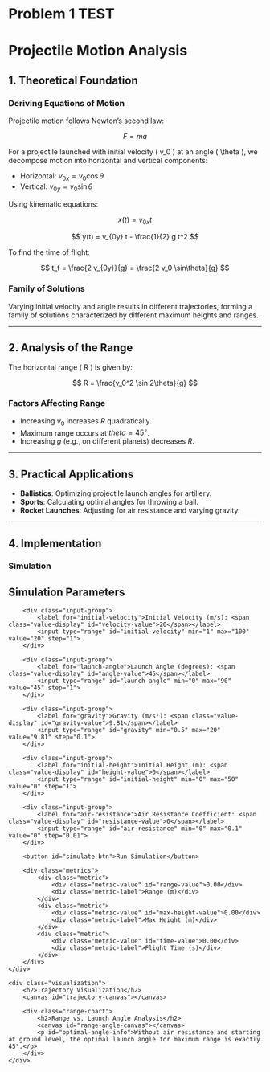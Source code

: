# Problem 1 TEST
# Projectile Motion Analysis

## 1. Theoretical Foundation

### Deriving Equations of Motion
Projectile motion follows Newton’s second law:

$$ F = ma $$

For a projectile launched with initial velocity \( v_0 \) at an angle \( \theta \), we decompose motion into horizontal and vertical components:

- Horizontal: $v_{0x} = v_0 \cos\theta$
- Vertical: $v_{0y} = v_0 \sin\theta$
  
Using kinematic equations:

$$ x(t) = v_{0x} t $$

$$ y(t) = v_{0y} t - \frac{1}{2} g t^2 $$

To find the time of flight:

$$ t_f = \frac{2 v_{0y}}{g} = \frac{2 v_0 \sin\theta}{g} $$

### Family of Solutions
Varying initial velocity and angle results in different trajectories, forming a family of solutions characterized by different maximum heights and ranges.

---

## 2. Analysis of the Range

The horizontal range \( R \) is given by:

$$ R = \frac{v_0^2 \sin 2\theta}{g} $$

### Factors Affecting Range
- Increasing $v_0$ increases $R$ quadratically.
- Maximum range occurs at  $theta = 45^\circ$.
- Increasing $g$ (e.g., on different planets) decreases $R$.

---

## 3. Practical Applications

- **Ballistics**: Optimizing projectile launch angles for artillery.
- **Sports**: Calculating optimal angles for throwing a ball.
- **Rocket Launches**: Adjusting for air resistance and varying gravity.

---

## 4. Implementation

### Simulation 

<div class="container">
    <div class="controls">
        <h2>Simulation Parameters</h2>
        
        <div class="input-group">
            <label for="initial-velocity">Initial Velocity (m/s): <span class="value-display" id="velocity-value">20</span></label>
            <input type="range" id="initial-velocity" min="1" max="100" value="20" step="1">
        </div>
        
        <div class="input-group">
            <label for="launch-angle">Launch Angle (degrees): <span class="value-display" id="angle-value">45</span></label>
            <input type="range" id="launch-angle" min="0" max="90" value="45" step="1">
        </div>
        
        <div class="input-group">
            <label for="gravity">Gravity (m/s²): <span class="value-display" id="gravity-value">9.81</span></label>
            <input type="range" id="gravity" min="0.5" max="20" value="9.81" step="0.1">
        </div>
        
        <div class="input-group">
            <label for="initial-height">Initial Height (m): <span class="value-display" id="height-value">0</span></label>
            <input type="range" id="initial-height" min="0" max="50" value="0" step="1">
        </div>
        
        <div class="input-group">
            <label for="air-resistance">Air Resistance Coefficient: <span class="value-display" id="resistance-value">0</span></label>
            <input type="range" id="air-resistance" min="0" max="0.1" value="0" step="0.01">
        </div>
        
        <button id="simulate-btn">Run Simulation</button>
        
        <div class="metrics">
            <div class="metric">
                <div class="metric-value" id="range-value">0.00</div>
                <div class="metric-label">Range (m)</div>
            </div>
            <div class="metric">
                <div class="metric-value" id="max-height-value">0.00</div>
                <div class="metric-label">Max Height (m)</div>
            </div>
            <div class="metric">
                <div class="metric-value" id="time-value">0.00</div>
                <div class="metric-label">Flight Time (s)</div>
            </div>
        </div>
    </div>
    
    <div class="visualization">
        <h2>Trajectory Visualization</h2>
        <canvas id="trajectory-canvas"></canvas>
        
        <div class="range-chart">
            <h2>Range vs. Launch Angle Analysis</h2>
            <canvas id="range-angle-canvas"></canvas>
            <p id="optimal-angle-info">Without air resistance and starting at ground level, the optimal launch angle for maximum range is exactly 45°.</p>
        </div>
    </div>
</div>

<script>
    // Get DOM elements
    const initialVelocitySlider = document.getElementById('initial-velocity');
    const launchAngleSlider = document.getElementById('launch-angle');
    const gravitySlider = document.getElementById('gravity');
    const initialHeightSlider = document.getElementById('initial-height');
    const airResistanceSlider = document.getElementById('air-resistance');
    
    const velocityValue = document.getElementById('velocity-value');
    const angleValue = document.getElementById('angle-value');
    const gravityValue = document.getElementById('gravity-value');
    const heightValue = document.getElementById('height-value');
    const resistanceValue = document.getElementById('resistance-value');
    
    const rangeValue = document.getElementById('range-value');
    const maxHeightValue = document.getElementById('max-height-value');
    const timeValue = document.getElementById('time-value');
    
    const simulateBtn = document.getElementById('simulate-btn');
    const trajectoryCanvas = document.getElementById('trajectory-canvas');
    const rangeAngleCanvas = document.getElementById('range-angle-canvas');
    
    const optimalAngleInfo = document.getElementById('optimal-angle-info');
    
    // Canvas setup
    const trajCtx = trajectoryCanvas.getContext('2d');
    const rangeCtx = rangeAngleCanvas.getContext('2d');
    
    // Set canvas size
    function resizeCanvas() {
        trajectoryCanvas.width = trajectoryCanvas.clientWidth;
        trajectoryCanvas.height = trajectoryCanvas.clientHeight;
        
        rangeAngleCanvas.width = rangeAngleCanvas.clientWidth;
        rangeAngleCanvas.height = rangeAngleCanvas.clientHeight;
    }
    
    window.addEventListener('resize', resizeCanvas);
    resizeCanvas();
    
    // Display slider values
    initialVelocitySlider.addEventListener('input', () => {
        velocityValue.textContent = initialVelocitySlider.value;
    });
    
    launchAngleSlider.addEventListener('input', () => {
        angleValue.textContent = launchAngleSlider.value;
    });
    
    gravitySlider.addEventListener('input', () => {
        gravityValue.textContent = parseFloat(gravitySlider.value).toFixed(2);
    });
    
    initialHeightSlider.addEventListener('input', () => {
        heightValue.textContent = initialHeightSlider.value;
    });
    
    airResistanceSlider.addEventListener('input', () => {
        resistanceValue.textContent = parseFloat(airResistanceSlider.value).toFixed(2);
    });
    
    // Simulation calculations
    function calculateTrajectory(v0, angle, gravity, height, airResistance) {
        // Convert angle to radians
        const angleRad = angle * Math.PI / 180;
        
        // Initial velocities
        const vx0 = v0 * Math.cos(angleRad);
        const vy0 = v0 * Math.sin(angleRad);
        
        let flightTime;
        let x = [];
        let y = [];
        
        // Calculate flight time (analytical solution without air resistance)
        if (airResistance === 0) {
            flightTime = (vy0 + Math.sqrt(vy0 * vy0 + 2 * gravity * height)) / gravity;
            
            // Handle very small angles with initial height
            if (angle < 0.1 && height > 0) {
                flightTime = (2 * vy0) / gravity + Math.sqrt(2 * height / gravity);
            }
            
            // Time steps for trajectory
            const timeSteps = 1000;
            const dt = flightTime / timeSteps;
            
            // Analytical calculation
            for (let i = 0; i <= timeSteps; i++) {
                const t = i * dt;
                x.push(vx0 * t);
                y.push(height + vy0 * t - 0.5 * gravity * t * t);
                
                // Stop if we hit the ground
                if (y[i] < 0) {
                    y[i] = 0;
                    x = x.slice(0, i + 1);
                    y = y.slice(0, i + 1);
                    break;
                }
            }
        } else {
            // Numerical calculation with air resistance
            const dt = 0.01;
            let t = 0;
            let yPos = height;
            let xPos = 0;
            let vx = vx0;
            let vy = vy0;
            
            while (yPos >= 0) {
                // Update velocities
                vx = vx - airResistance * vx * dt;
                vy = vy - gravity * dt - airResistance * vy * dt;
                
                // Update position
                xPos = xPos + vx * dt;
                yPos = yPos + vy * dt;
                
                x.push(xPos);
                y.push(yPos);
                
                t += dt;
                
                // Avoid infinite loops or extremely long calculations
                if (t > 100 || xPos > 10000) break;
            }
            
            flightTime = t;
            
            // Fix the last point
            if (y[y.length - 1] < 0) {
                y[y.length - 1] = 0;
            }
        }
        
        // Calculate range
        const horizontalRange = x[x.length - 1];
        
        // Calculate maximum height
        let maxHeight = height;
        for (let i = 0; i < y.length; i++) {
            if (y[i] > maxHeight) {
                maxHeight = y[i];
            }
        }
        
        return {
            x: x,
            y: y,
            range: horizontalRange,
            maxHeight: maxHeight,
            flightTime: flightTime
        };
    }
    
    // Generate range vs angle chart
    function generateRangeVsAngleChart(v0, gravity, height) {
        const angles = [];
        const ranges = [];
        
        // Calculate range for each angle
        for (let angle = 0; angle <= 90; angle += 1) {
            angles.push(angle);
            const traj = calculateTrajectory(v0, angle, gravity, height, 0);
            ranges.push(traj.range);
        }
        
        // Find maximum range
        let maxRange = 0;
        let maxAngle = 0;
        for (let i = 0; i < ranges.length; i++) {
            if (ranges[i] > maxRange) {
                maxRange = ranges[i];
                maxAngle = angles[i];
            }
        }
        
        return {
            angles: angles,
            ranges: ranges,
            maxRange: maxRange,
            maxAngle: maxAngle
        };
    }
    
    // Draw trajectory graph
    function drawTrajectory(data) {
        const canvas = trajectoryCanvas;
        const ctx = trajCtx;
        
        // Clear canvas
        ctx.clearRect(0, 0, canvas.width, canvas.height);
        
        // Margins for coordinate system
        const marginX = 50;
        const marginY = 50;
        
        // Available area
        const plotWidth = canvas.width - 2 * marginX;
        const plotHeight = canvas.height - 2 * marginY;
        
        // X and Y scales
        const xMax = Math.max(...data.x) * 1.1;
        const yMax = Math.max(data.maxHeight * 1.2, 10);
        
        const xScale = plotWidth / xMax;
        const yScale = plotHeight / yMax;
        
        // Ground line
        ctx.beginPath();
        ctx.strokeStyle = '#999';
        ctx.moveTo(marginX, canvas.height - marginY);
        ctx.lineTo(marginX + plotWidth, canvas.height - marginY);
        ctx.stroke();
        
        // Y axis
        ctx.beginPath();
        ctx.strokeStyle = '#999';
        ctx.moveTo(marginX, canvas.height - marginY);
        ctx.lineTo(marginX, marginY);
        ctx.stroke();
        
        // Axis labels
        ctx.fillStyle = '#333';
        ctx.font = '12px Arial';
        ctx.textAlign = 'center';
        ctx.fillText('Horizontal Distance (m)', canvas.width / 2, canvas.height - 10);
        
        ctx.save();
        ctx.translate(15, canvas.height / 2);
        ctx.rotate(-Math.PI / 2);
        ctx.textAlign = 'center';
        ctx.fillText('Height (m)', 0, 0);
        ctx.restore();
        
        // X axis values
        for (let x = 0; x <= xMax; x += xMax / 5) {
            const xPos = marginX + x * xScale;
            
            ctx.beginPath();
            ctx.strokeStyle = '#ddd';
            ctx.moveTo(xPos, canvas.height - marginY);
            ctx.lineTo(xPos, marginY);
            ctx.stroke();
            
            ctx.fillStyle = '#666';
            ctx.textAlign = 'center';
            ctx.fillText(Math.round(x).toString(), xPos, canvas.height - marginY + 15);
        }
        
        // Y axis values
        for (let y = 0; y <= yMax; y += yMax / 5) {
            const yPos = canvas.height - marginY - y * yScale;
            
            ctx.beginPath();
            ctx.strokeStyle = '#ddd';
            ctx.moveTo(marginX, yPos);
            ctx.lineTo(marginX + plotWidth, yPos);
            ctx.stroke();
            
            ctx.fillStyle = '#666';
            ctx.textAlign = 'right';
            ctx.fillText(Math.round(y).toString(), marginX - 5, yPos + 4);
        }
        
        // Draw trajectory
        ctx.beginPath();
        ctx.strokeStyle = '#3498db';
        ctx.lineWidth = 2;
        
        for (let i = 0; i < data.x.length; i++) {
            const xPos = marginX + data.x[i] * xScale;
            const yPos = canvas.height - marginY - data.y[i] * yScale;
            
            if (i === 0) {
                ctx.moveTo(xPos, yPos);
            } else {
                ctx.lineTo(xPos, yPos);
            }
        }
        
        ctx.stroke();
        
        // Starting point
        ctx.beginPath();
        ctx.fillStyle = '#e74c3c';
        ctx.arc(marginX, canvas.height - marginY - data.y[0] * yScale, 5, 0, 2 * Math.PI);
        ctx.fill();
        
        // Highest point
        const maxHeightIndex = data.y.indexOf(data.maxHeight);
        const maxHeightX = data.x[maxHeightIndex];
        
        ctx.beginPath();
        ctx.fillStyle = '#27ae60';
        ctx.arc(
            marginX + maxHeightX * xScale, 
            canvas.height - marginY - data.maxHeight * yScale, 
            5, 0, 2 * Math.PI
        );
        ctx.fill();
        
        // Landing point
        ctx.beginPath();
        ctx.fillStyle = '#9b59b6';
        ctx.arc(
            marginX + data.x[data.x.length - 1] * xScale, 
            canvas.height - marginY - data.y[data.y.length - 1] * yScale, 
            5, 0, 2 * Math.PI
        );
        ctx.fill();
        
        // Labels
        ctx.font = '12px Arial';
        ctx.fillStyle = '#333';
        
        // Start label
        ctx.textAlign = 'left';
        ctx.fillText('Start', marginX + 10, canvas.height - marginY - data.y[0] * yScale - 10);
        
        // Peak label
        ctx.textAlign = 'center';
        ctx.fillText(
            `Peak: ${data.maxHeight.toFixed(2)}m`, 
            marginX + maxHeightX * xScale,
            canvas.height - marginY - data.maxHeight * yScale - 10
        );
        
        // Range label
        ctx.textAlign = 'right';
        ctx.fillText(
            `Range: ${data.range.toFixed(2)}m`, 
            marginX + data.x[data.x.length - 1] * xScale - 10,
            canvas.height - marginY - data.y[data.y.length - 1] * yScale - 10
        );
    }
    
    // Draw range vs angle chart
    function drawRangeVsAngleChart(data) {
        const canvas = rangeAngleCanvas;
        const ctx = rangeCtx;
        
        // Clear canvas
        ctx.clearRect(0, 0, canvas.width, canvas.height);
        
        // Margins for coordinate system
        const marginX = 50;
        const marginY = 50;
        
        // Available area
        const plotWidth = canvas.width - 2 * marginX;
        const plotHeight = canvas.height - 2 * marginY;
        
        // X and Y scales
        const xScale = plotWidth / 90;
        const yScale = plotHeight / (data.maxRange * 1.1);
        
        // X axis
        ctx.beginPath();
        ctx.strokeStyle = '#999';
        ctx.moveTo(marginX, canvas.height - marginY);
        ctx.lineTo(marginX + plotWidth, canvas.height - marginY);
        ctx.stroke();
        
        // Y axis
        ctx.beginPath();
        ctx.strokeStyle = '#999';
        ctx.moveTo(marginX, canvas.height - marginY);
        ctx.lineTo(marginX, marginY);
        ctx.stroke();
        
        // Axis labels
        ctx.fillStyle = '#333';
        ctx.font = '12px Arial';
        ctx.textAlign = 'center';
        ctx.fillText('Launch Angle (degrees)', canvas.width / 2, canvas.height - 10);
        
        ctx.save();
        ctx.translate(15, canvas.height / 2);
        ctx.rotate(-Math.PI / 2);
        ctx.textAlign = 'center';
        ctx.fillText('Range (m)', 0, 0);
        ctx.restore();
        
        // X axis values
        for (let x = 0; x <= 90; x += 15) {
            const xPos = marginX + x * xScale;
            
            ctx.beginPath();
            ctx.strokeStyle = '#ddd';
            ctx.moveTo(xPos, canvas.height - marginY);
            ctx.lineTo(xPos, marginY);
            ctx.stroke();
            
            ctx.fillStyle = '#666';
            ctx.textAlign = 'center';
            ctx.fillText(x.toString(), xPos, canvas.height - marginY + 15);
        }
        
        // Y axis values
        const yStep = data.maxRange / 5;
        for (let y = 0; y <= data.maxRange; y += yStep) {
            const yPos = canvas.height - marginY - y * yScale;
            
            ctx.beginPath();
            ctx.strokeStyle = '#ddd';
            ctx.moveTo(marginX, yPos);
            ctx.lineTo(marginX + plotWidth, yPos);
            ctx.stroke();
            
            ctx.fillStyle = '#666';
            ctx.textAlign = 'right';
            ctx.fillText(Math.round(y).toString(), marginX - 5, yPos + 4);
        }
        
        // Draw chart
        ctx.beginPath();
        ctx.strokeStyle = '#e74c3c';
        ctx.lineWidth = 2;
        
        for (let i = 0; i < data.angles.length; i++) {
            const xPos = marginX + data.angles[i] * xScale;
            const yPos = canvas.height - marginY - data.ranges[i] * yScale;
            
            if (i === 0) {
                ctx.moveTo(xPos, yPos);
            } else {
                ctx.lineTo(xPos, yPos);
            }
        }
        
        ctx.stroke();
        
        // Mark maximum point
        const maxXPos = marginX + data.maxAngle * xScale;
        const maxYPos = canvas.height - marginY - data.maxRange * yScale;
        
        ctx.beginPath();
        ctx.fillStyle = '#2980b9';
        ctx.arc(maxXPos, maxYPos, 5, 0, 2 * Math.PI);
        ctx.fill();
        
        // Maximum label
        ctx.font = '12px Arial';
        ctx.fillStyle = '#333';
        ctx.textAlign = 'center';
        ctx.fillText(
            `Max Range: ${data.maxRange.toFixed(2)}m at ${data.maxAngle.toFixed(1)}°`,
            maxXPos,
            maxYPos - 10
        );
    }
    
    // Run simulation
    function runSimulation() {
        // Get parameters
        const v0 = parseFloat(initialVelocitySlider.value);
        const angle = parseFloat(launchAngleSlider.value);
        const gravity = parseFloat(gravitySlider.value);
        const height = parseFloat(initialHeightSlider.value);
        const airResistance = parseFloat(airResistanceSlider.value);
        
        // Calculate trajectory
        const trajData = calculateTrajectory(v0, angle, gravity, height, airResistance);
        
        // Update metrics
        rangeValue.textContent = trajData.range.toFixed(2);
        maxHeightValue.textContent = trajData.maxHeight.toFixed(2);
        timeValue.textContent = trajData.flightTime.toFixed(2);
        
        // Draw trajectory graph
        drawTrajectory(trajData);
        
        // Calculate and draw range vs angle chart
        const rangeAngleData = generateRangeVsAngleChart(v0, gravity, height);
        drawRangeVsAngleChart(rangeAngleData);
        
        // Update optimal angle info
        if (height === 0 && airResistance === 0) {
            optimalAngleInfo.textContent = "Without air resistance and starting at ground level, the optimal launch angle for maximum range is exactly 45°.";
        } else if (height > 0 && airResistance === 0) {
            optimalAngleInfo.textContent = "With initial height, the optimal launch angle for maximum range is slightly less than 45°.";
        } else if (airResistance > 0) {
            optimalAngleInfo.textContent = "With air resistance, the optimal launch angle is typically less than 45° and depends on the projectile's properties.";
        }
    }
    
    // Simulate button click event
    simulateBtn.addEventListener('click', runSimulation);
    
    // Run initial simulation when page loads
    window.addEventListener('load', runSimulation);
</script>